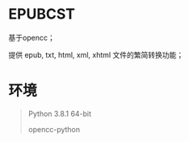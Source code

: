 # EPUBCST
基于opencc；

提供 epub, txt, html, xml, xhtml 文件的繁简转换功能；

# 环境
> Python 3.8.1 64-bit
> 
> opencc-python

